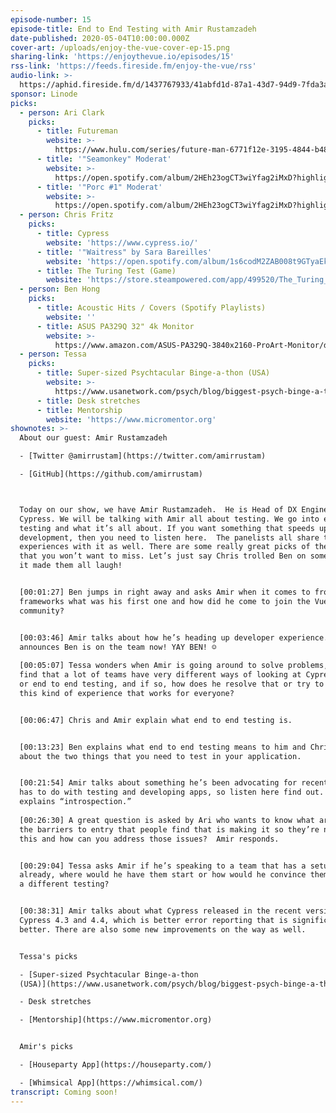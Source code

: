 ```yaml
---
episode-number: 15
episode-title: End to End Testing with Amir Rustamzadeh
date-published: 2020-05-04T10:00:00.000Z
cover-art: /uploads/enjoy-the-vue-cover-ep-15.png
sharing-link: 'https://enjoythevue.io/episodes/15'
rss-link: 'https://feeds.fireside.fm/enjoy-the-vue/rss'
audio-link: >-
  https://aphid.fireside.fm/d/1437767933/41abfd1d-87a1-43d7-94d9-7fda3a5120e1/68adfe24-ec8e-4ccf-ab1a-5e268bcf6239.mp3
sponsor: Linode
picks:
  - person: Ari Clark
    picks:
      - title: Futureman
        website: >-
          https://www.hulu.com/series/future-man-6771f12e-3195-4844-b489-f21732aa789b?&cmp=8762&utm_source=google&utm_medium=SEM&utm_campaign=CM_SEM_FutureMan%20_Launch_Q4_2017&utm_term=future%20man%20hulu&ds_rl=1251123&gclid=CjwKCAjwv4_1BRAhEiwAtMDLso6cGBTOq16_q_6HQYWvI5Y5XjdEJqJunSdUq-NqD-yFirZ69WziQxoCPf8QAvD_BwE&gclsrc=aw.ds
      - title: '"Seamonkey" Moderat'
        website: >-
          https://open.spotify.com/album/2HEh23ogCT3wiYfag2iMxD?highlight=spotify:track:7yQYuDWHOcEwngp2cYmQkC
      - title: '"Porc #1" Moderat'
        website: >-
          https://open.spotify.com/album/2HEh23ogCT3wiYfag2iMxD?highlight=spotify:track:7yQYuDWHOcEwngp2cYmQkC
  - person: Chris Fritz
    picks:
      - title: Cypress
        website: 'https://www.cypress.io/'
      - title: '"Waitress" by Sara Bareilles'
        website: 'https://open.spotify.com/album/1s6codM2ZAB008t9GTyaEk'
      - title: The Turing Test (Game)
        website: 'https://store.steampowered.com/app/499520/The_Turing_Test/'
  - person: Ben Hong
    picks:
      - title: Acoustic Hits / Covers (Spotify Playlists)
        website: ''
      - title: ASUS PA329Q 32" 4k Monitor
        website: >-
          https://www.amazon.com/ASUS-PA329Q-3840x2160-ProArt-Monitor/dp/B01F6D1ITM
  - person: Tessa
    picks:
      - title: Super-sized Psychtacular Binge-a-thon (USA)
        website: >-
          https://www.usanetwork.com/psych/blog/biggest-psych-binge-a-thon-ever-coming-this-april
      - title: Desk stretches
      - title: Mentorship
        website: 'https://www.micromentor.org'
shownotes: >-
  About our guest: Amir Rustamzadeh

  - [Twitter @amirrustam](https://twitter.com/amirrustam)

  - [GitHub](https://github.com/amirrustam)



  Today on our show, we have Amir Rustamzadeh.  He is Head of DX Engineering at
  Cypress. We will be talking with Amir all about testing. We go into end to end
  testing and what it’s all about. If you want something that speeds up your
  development, then you need to listen here.  The panelists all share their
  experiences with it as well. There are some really great picks of the week
  that you won’t want to miss. Let’s just say Chris trolled Ben on something and
  it made them all laugh! 


  [00:01:27] Ben jumps in right away and asks Amir when it comes to front end
  frameworks what was his first one and how did he come to join the Vue
  community?


  [00:03:46] Amir talks about how he’s heading up developer experience.  He
  announces Ben is on the team now! YAY BEN! ☺
   
  [00:05:07] Tessa wonders when Amir is going around to solve problems, does he
  find that a lot of teams have very different ways of looking at Cypress usage
  or end to end testing, and if so, how does he resolve that or try to work on
  this kind of experience that works for everyone?  


  [00:06:47] Chris and Amir explain what end to end testing is.  


  [00:13:23] Ben explains what end to end testing means to him and Chris talks
  about the two things that you need to test in your application. 


  [00:21:54] Amir talks about something he’s been advocating for recently that
  has to do with testing and developing apps, so listen here find out. He also
  explains “introspection.”
   
  [00:26:30] A great question is asked by Ari who wants to know what are some of
  the barriers to entry that people find that is making it so they’re not doing
  this and how can you address those issues?  Amir responds.  


  [00:29:04] Tessa asks Amir if he’s speaking to a team that has a setup
  already, where would he have them start or how would he convince them to adopt
  a different testing? 


  [00:38:31] Amir talks about what Cypress released in the recent version of
  Cypress 4.3 and 4.4, which is better error reporting that is significantly
  better. There are also some new improvements on the way as well. 


  Tessa's picks

  - [Super-sized Psychtacular Binge-a-thon
  (USA)](https://www.usanetwork.com/psych/blog/biggest-psych-binge-a-thon-ever-coming-this-april)

  - Desk stretches

  - [Mentorship](https://www.micromentor.org)


  Amir's picks

  - [Houseparty App](https://houseparty.com/)

  - [Whimsical App](https://whimsical.com/)
transcript: Coming soon!
---
```


